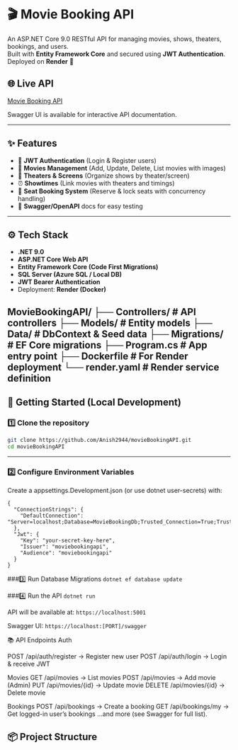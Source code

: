# 🎬 Movie Booking API

An ASP.NET Core 9.0 RESTful API for managing movies, shows, theaters, bookings, and users.  
Built with **Entity Framework Core** and secured using **JWT Authentication**.  
Deployed on **Render** 🚀

## 🌐 Live API
[Movie Booking API](https://moviebookingapi.onrender.com/index.html)

Swagger UI is available for interactive API documentation.

---

## ✨ Features
- 🔐 **JWT Authentication** (Login & Register users)
- 🎥 **Movies Management** (Add, Update, Delete, List movies with images)
- 🏢 **Theaters & Screens** (Organize shows by theater/screen)
- ⏰ **Showtimes** (Link movies with theaters and timings)
- 💺 **Seat Booking System** (Reserve & lock seats with concurrency handling)
- 📖 **Swagger/OpenAPI** docs for easy testing

---

## ⚙️ Tech Stack
- **.NET 9.0**
- **ASP.NET Core Web API**
- **Entity Framework Core (Code First Migrations)**
- **SQL Server (Azure SQL / Local DB)**
- **JWT Bearer Authentication**
- Deployment: **Render (Docker)**

MovieBookingAPI/
├── Controllers/ # API controllers
├── Models/ # Entity models
├── Data/ # DbContext & Seed data
├── Migrations/ # EF Core migrations
├── Program.cs # App entry point
├── Dockerfile # For Render deployment
└── render.yaml # Render service definition
---


## 🚀 Getting Started (Local Development)

### 1️⃣ Clone the repository
```bash
git clone https://github.com/Anish2944/movieBookingAPI.git
cd movieBookingAPI
```
---
### 2️⃣ Configure Environment Variables
Create a appsettings.Development.json (or use dotnet user-secrets) with:
```
{
  "ConnectionStrings": {
    "DefaultConnection": "Server=localhost;Database=MovieBookingDb;Trusted_Connection=True;TrustServerCertificate=True;"
  },
  "Jwt": {
    "Key": "your-secret-key-here",
    "Issuer": "moviebookingapi",
    "Audience": "moviebookingapi"
  }
}
```
###3️⃣ Run Database Migrations
`dotnet ef database update`

###4️⃣ Run the API
`dotnet run`

API will be available at:
`https://localhost:5001`

Swagger UI:
`https://localhost:[PORT]/swagger`

📚 API Endpoints
Auth

POST /api/auth/register → Register new user
POST /api/auth/login → Login & receive JWT

Movies
GET /api/movies → List movies
POST /api/movies → Add movie (Admin)
PUT /api/movies/{id} → Update movie
DELETE /api/movies/{id} → Delete movie

Bookings
POST /api/bookings → Create a booking
GET /api/bookings/my → Get logged-in user’s bookings
…and more (see Swagger for full list).



## 📦 Project Structure
